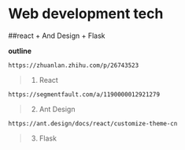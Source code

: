 # Web development tech

##react + And Design + Flask

**outline**

    https://zhuanlan.zhihu.com/p/26743523
    
>1. React

    https://segmentfault.com/a/1190000012921279
    
>2. Ant Design

    https://ant.design/docs/react/customize-theme-cn  
    
>3. Flask
